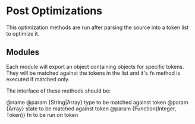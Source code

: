 Post Optimizations
=================================================
This optimization methods are run after parsing the source into a token list
to optimize it.


Modules
-------------------------------------------------
Each module will export an object containing objects for specific tokens. They will
be matched against the tokens in the list and it's `fn` method is executed if matched
only.

The interface of these methods should be:

@name <alias>
@param {String|Array} type to be matched against token
@param {Array} state to be matched against token
@param {Function(Integer, Token)} fn to be run on token
